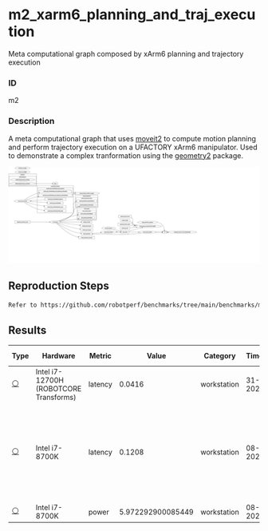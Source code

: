 # m2_xarm6_planning_and_traj_execution

Meta computational graph composed by xArm6 planning and trajectory execution

### ID
m2

### Description
A meta computational graph that uses [moveit2](https://github.com/ros-planning/moveit2) to compute motion planning and perform trajectory execution on a UFACTORY xArm6 manipulator. Used to demonstrate a complex tranformation using the [geometry2](https://github.com/ros2/geometry2) package.


![](../../../imgs/d1_xarm6_planning_and_traj_execution.svg)

## Reproduction Steps

```bash
Refer to https://github.com/robotperf/benchmarks/tree/main/benchmarks/meta/m2_xarm6_planning_and_traj_execution and review the launch files to reproduce this package.
```

## Results

| Type | Hardware | Metric | Value | Category | Timestamp | Note | Data Source |
| --- | --- | --- | --- | --- | --- | --- | --- |
| [:white_circle:](https://github.com/robotperf/benchmarks/blob/main/benchmarks/README.md#type) | Intel i7-12700H (ROBOTCORE Transforms) | latency | 0.0416 | workstation | 31-08-2023 | mean 0.0092 ms, RMS 0.0104 ms, max 0.0416 ms, min 0.0024 ms | [simulation](https://github.com/robotperf/rosbags/tree/main/simulation) |
| [:white_circle:](https://github.com/robotperf/benchmarks/blob/main/benchmarks/README.md#type) | Intel i7-8700K | latency | 0.1208 | workstation | 08-09-2023 | ✋mean_benchmark 0.0181, rms_benchmark 0.0227, max_benchmark 0.1208, min_benchmark 0.0023, lost messages 0.00 % | [simulation](https://github.com/robotperf/rosbags/tree/main/simulation) |
| [:white_circle:](https://github.com/robotperf/benchmarks/blob/main/benchmarks/README.md#type) | Intel i7-8700K | power | 5.972292900085449 | workstation | 08-09-2023 | ✋ | [simulation](https://github.com/robotperf/rosbags/tree/main/simulation) |

